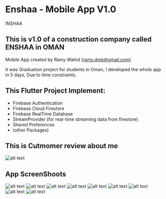 # Enshaa - Mobile App V1.0

INSHAA

## This is v1.0 of a construction company called ENSHAA in OMAN

Mobile App created by Ramy Wahid (ramy.dmk@gmail.com)

It was Graduation project for students in Oman, I developed the whole app
in 5 days, Due to time constraints.

## This Flutter Project Implement:
- Firebase Authentication
- Firebase Cloud Firestore
- Firebase RealTime Database
- StreamProvider (for real-time streaming data from firestore)
- Shared Preferences
- (other Packages)



## This is Cutmomer review about me

![alt text](https://github.com/ramyhq/ENSHAA_APP/blob/master/assets/images/review.png?raw=true)


## App ScreenShoots
![alt text](https://github.com/ramyhq/ENSHAA_APP/blob/master/Enshaaa_ScreenShot/1.jpg?raw=true)
![alt text](https://github.com/ramyhq/ENSHAA_APP/blob/master/Enshaaa_ScreenShot/2.jpg?raw=true)
![alt text](https://github.com/ramyhq/ENSHAA_APP/blob/master/Enshaaa_ScreenShot/3.jpg?raw=true)
![alt text](https://github.com/ramyhq/ENSHAA_APP/blob/master/Enshaaa_ScreenShot/4.jpg?raw=true)
![alt text](https://github.com/ramyhq/ENSHAA_APP/blob/master/Enshaaa_ScreenShot/5.jpg?raw=true)
![alt text](https://github.com/ramyhq/ENSHAA_APP/blob/master/Enshaaa_ScreenShot/6.jpg?raw=true)
![alt text](https://github.com/ramyhq/ENSHAA_APP/blob/master/Enshaaa_ScreenShot/7.jpg?raw=true)
![alt text](https://github.com/ramyhq/ENSHAA_APP/blob/master/Enshaaa_ScreenShot/8.jpg?raw=true)
![alt text](https://github.com/ramyhq/ENSHAA_APP/blob/master/Enshaaa_ScreenShot/9.jpg?raw=true)

